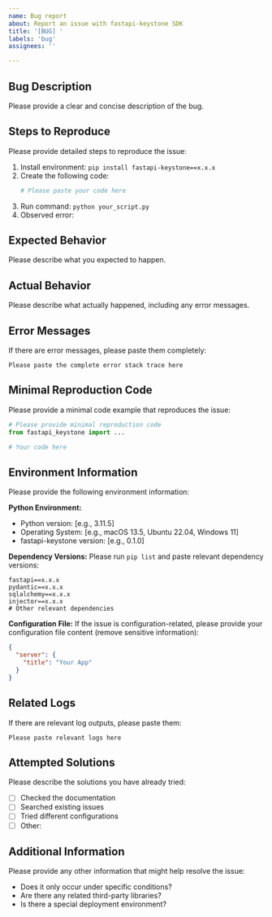 ```yaml
---
name: Bug report
about: Report an issue with fastapi-keystone SDK
title: '[BUG] '
labels: 'bug'
assignees: ''

---
```


## Bug Description
Please provide a clear and concise description of the bug.

## Steps to Reproduce
Please provide detailed steps to reproduce the issue:

1. Install environment: `pip install fastapi-keystone==x.x.x`
2. Create the following code:
   ```python
   # Please paste your code here
   ```
3. Run command: `python your_script.py`
4. Observed error:

## Expected Behavior
Please describe what you expected to happen.

## Actual Behavior
Please describe what actually happened, including any error messages.

## Error Messages
If there are error messages, please paste them completely:
```
Please paste the complete error stack trace here
```

## Minimal Reproduction Code
Please provide a minimal code example that reproduces the issue:

```python
# Please provide minimal reproduction code
from fastapi_keystone import ...

# Your code here
```

## Environment Information
Please provide the following environment information:

**Python Environment:**
- Python version: [e.g., 3.11.5]
- Operating System: [e.g., macOS 13.5, Ubuntu 22.04, Windows 11]
- fastapi-keystone version: [e.g., 0.1.0]

**Dependency Versions:**
Please run `pip list` and paste relevant dependency versions:
```
fastapi==x.x.x
pydantic==x.x.x
sqlalchemy==x.x.x
injector==x.x.x
# Other relevant dependencies
```

**Configuration File:**
If the issue is configuration-related, please provide your configuration file content (remove sensitive information):
```json
{
  "server": {
    "title": "Your App"
  }
}
```

## Related Logs
If there are relevant log outputs, please paste them:
```
Please paste relevant logs here
```

## Attempted Solutions
Please describe the solutions you have already tried:

- [ ] Checked the documentation
- [ ] Searched existing issues
- [ ] Tried different configurations
- [ ] Other:

## Additional Information
Please provide any other information that might help resolve the issue:

- Does it only occur under specific conditions?
- Are there any related third-party libraries?
- Is there a special deployment environment?

